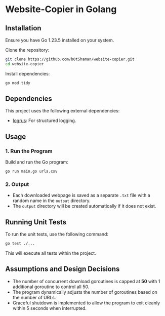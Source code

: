 # Website-Copier in Golang

## Installation
Ensure you have Go 1.23.5 installed on your system.

Clone the repository:
```sh
git clone https://github.com/b0tShaman/website-copier.git
cd website-copier
```

Install dependencies:
```sh
go mod tidy
```

## Dependencies
This project uses the following external dependencies:
- [logrus](https://github.com/sirupsen/logrus): For structured logging.

## Usage
### 1. Run the Program
Build and run the Go program:
```sh
go run main.go urls.csv
```

### 2. Output
- Each downloaded webpage is saved as a separate `.txt` file with a random name in the `output` directory.
- The `output` directory will be created automatically if it does not exist.

## Running Unit Tests
To run the unit tests, use the following command:
```sh
go test ./...
```
This will execute all tests within the project.

## Assumptions and Design Decisions
- The number of concurrent download goroutines is capped at **50** with 1 additional goroutine to control all 50.
- The program dynamically adjusts the number of goroutines based on the number of URLs.
- Graceful shutdown is implemented to allow the program to exit cleanly within 5 seconds when interrupted.


